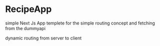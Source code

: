 # RecipeApp

simple Next Js App templete for the simple routing concept and fetching from the dummyapi

dynamic routing from server to client 
